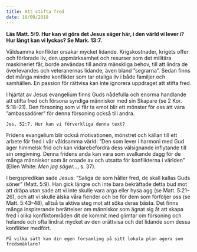 ```yaml
---
title: Att stifta fred
date: 18/09/2019
---
```


**Läs Matt. 5:9. Hur kan vi göra det Jesus säger här, i den värld vi lever i? Hur långt kan vi lyckas? Se Mark. 13:7.**

Våldsamma konflikter orsakar mycket lidande. Krigskostnader, krigets offer och förlorade liv, den uppmärksamhet och resurser som det militära maskineriet får, borde användas till andra mänskliga behov, till att lindra de överlevandes och veteranernas lidande, även bland ”segrarna”. Sedan finns det många mindre konflikter som tar otaliga liv i både familjer och samhällen. En passion för rättvisa kan inte ignorera uppdraget att stifta fred.

I hjärtat av Jesus evangelium finns Guds nådefulla och enorma handlande att stifta fred och försona syndiga människor med sin Skapare (se 2 Kor. 5:18–21). Den försoning som vi får ta emot blir ett mönster för oss att vara ”ambassadörer” för denna försoning också till andra.

`Jes. 52:7. Hur kan vi förverkliga denna text?`

Fridens evangelium blir också motivationen, mönstret och källan till ett arbete för fred i vår våldsamma värld: ”Den som lever i harmoni med Gud äger himmelsk frid och kan vidarebefordra dess välsignande inflytande till sin omgivning. Denna fridens anda kan vara som svalkande dagg för de många människor som är oroade av och utsatta för konflikterna i världen” (Ellen White: _Men jag säger…_, s. 37).

I bergspredikan sade Jesus: ”Saliga de som håller fred, de skall kallas Guds söner” (Matt. 5:9). Han gick längre och inte bara bekräftade detta bud mot att dräpa utan sade att vi inte skulle vara arga eller hysa agg (se Matt. 5:21–26), och att vi skulle älska våra fiender och be för dem som förföljer oss (se Matt. 5:43–48), alltså ta aktiva steg mot att söka deras bästa. Det finns många inspirerande berättelser om människor som ägnat sig åt att skapa fred i olika konfliktområden dit de kommit med glimtar om försoning och helande och ofta lindrat mycket av den orättvisa och det lidande som dessa konflikter medfört.

`På vilka sätt kan din egen församling på sitt lokala plan agera som fredsmäklare?`
